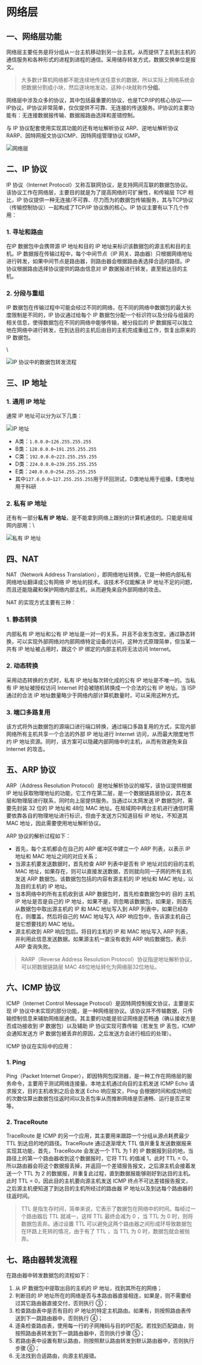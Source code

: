 # 网络层

## 一、网络层功能

网络层主要任务是将分组从一台主机移动到另一台主机，从而提供了主机到主机的通信服务和各种形式的进程到进程的通信。采用储存转发方式，数据交换单位是报文。

> 大多数计算机网络都不能连续地传送任意长的数据，所以实际上网络系统会把数据分割成小块，然后逐块地发动，这种小块就称作**分组**。

网络层中涉及众多的协议，其中包括最重要的协议，也是TCP/IP的核心协议——IP协议。IP协议非常简单，仅仅提供不可靠、无连接的传送服务。IP协议的主要功能有：无连接数据报传输、数据报路由选择和差错控制。

与 IP 协议配套使用实现其功能的还有地址解析协议 ARP、逆地址解析协议 RARP、因特网报文协议ICMP、因特网组管理协议 IGMP。

![网络层](<../.gitbook/assets/image (7) (1) (1).png>)

## 二、IP 协议

IP 协议（Internet Protocol）又称互联网协议，是支持网间互联的数据包协议。该协议工作在网络层，主要目的就是为了提高网络的可扩展性，和传输层 TCP 相比，IP 协议提供一种无连接/不可靠、尽力而为的数据包传输服务，其与TCP协议（传输控制协议）一起构成了TCP/IP 协议族的核心。IP 协议主要有以下几个作用：

### 1. 寻址和路由

在IP 数据包中会携带源 IP 地址和目的 IP 地址来标识该数据包的源主机和目的主机。IP 数据报在传输过程中，每个中间节点（IP 网关、路由器）只根据网络地址进行转发，如果中间节点是路由器，则路由器会根据路由表选择合适的路径。IP 协议根据路由选择协议提供的路由信息对 IP 数据报进行转发，直至抵达目的主机。&#x20;

### 2. 分段与重组

IP 数据包在传输过程中可能会经过不同的网络，在不同的网络中数据包的最大长度限制是不同的，IP 协议通过给每个 IP 数据包分配一个标识符以及分段与组装的相关信息，使得数据包在不同的网络中能够传输，被分段后的 IP 数据报可以独立地在网络中进行转发，在到达目的主机后由目的主机完成重组工作，恢复出原来的 IP 数据包。

\


![IP 协议中的数据包转发流程](<../.gitbook/assets/image (5) (1).png>)

## 三、IP 地址

### 1. 通用 IP 地址

通常 IP 地址可以分为以下几类：

![IP 地址](<../.gitbook/assets/image (6) (1) (1) (1).png>)

* A类：`1.0.0.0~126.255.255.255`
* B类：`128.0.0.0~191.255.255.255`
* C类：`192.0.0.0~223.255.255.255`
* D类：`224.0.0.0~239.255.255.255`
* E类：`240.0.0.0~254.255.255.255`
* 其中`127.0.0.0~127.255.255.255`用于环回测试，D类地址用于组播，E类地址用于科研

### 2. 私有 IP 地址

还有有一部分**私有 IP 地址**，是不能拿到网络上跟别的计算机通信的。只能是局域网内部用：\


![私有 IP 地址](<../.gitbook/assets/image (10) (1) (1) (1).png>)

## 四、NAT

NAT（Network Address Translation），即网络地址转换，它是一种把内部私有网络地址翻译成公有网络 IP 地址的技术。该技术不仅能解决 IP 地址不足的问题，而且还能隐藏和保护网络内部主机，从而避免来自外部网络的攻击。

NAT 的实现方式主要有三种：

### 1. 静态转换

内部私有 IP 地址和公有 IP 地址是一对一的关系，并且不会发生改变。通过静态转换，可以实现外部网络对内部网络特定设备的访问，这种方式原理简单，但当某一共有 IP 地址被占用时，跟这个 IP 绑定的内部主机将无法访问 Internet。&#x20;

### 2. 动态转换

采用动态转换的方式时，私有 IP 地址每次转化成的公有 IP 地址是不唯一的。当私有 IP 地址被授权访问 Internet 时会被随机转换成一个合法的公有 IP 地址。当 ISP 通过的合法 IP 地址数量略少于网络内部计算机数量时，可以采用这种方式。&#x20;

### 3. 端口多路复用

该方式将外出数据包的源端口进行端口转换，通过端口多路复用的方式，实现内部网络所有主机共享一个合法的外部 IP 地址进行 Internet 访问，从而最大限度地节约 IP 地址资源。同时，该方案可以隐藏内部网络中的主机，从而有效避免来自 Internet 的攻击。

## 五、ARP 协议

ARP（Address Resolution Protocol）是地址解析协议的缩写，该协议提供根据 IP 地址获取物理地址的功能，它工作在第二层，是一个数据链路层协议，其在本层和物理层进行联系，同时向上层提供服务。当通过以太网发送 IP 数据包时，需要先封装 32 位的 IP 地址和 48位 MAC 地址。在局域网中两台主机进行通信时需要依靠各自的物理地址进行标识，但由于发送方只知道目标 IP 地址，不知道其 MAC 地址，因此需要使用地址解析协议。&#x20;

ARP 协议的解析过程如下：

* 首先，每个主机都会在自己的 ARP 缓冲区中建立一个 ARP 列表，以表示 IP 地址和 MAC 地址之间的对应关系；
* 当源主机要发送数据时，首先检查 ARP 列表中是否有 IP 地址对应的目的主机 MAC 地址，如果存在，则可以直接发送数据，否则就向同一子网的所有主机发送 ARP 数据包。该数据包包括的内容有源主机的 IP 地址和 MAC 地址，以及目的主机的 IP 地址。
* 当本网络中的所有主机收到该 ARP 数据包时，首先检查数据包中的 目的 主机IP 地址是否是自己的 IP 地址，如果不是，则忽略该数据包，如果是，则首先从数据包中取出源主机的 IP 和 MAC 地址写入到 ARP 列表中，如果已经存在，则覆盖，然后将自己的 MAC 地址写入 ARP 响应包中，告诉源主机自己是它想要找的 MAC 地址。
* 源主机收到 ARP 响应包后。将目的主机的 IP 和 MAC 地址写入 ARP 列表，并利用此信息发送数据。如果源主机一直没有收到 ARP 响应数据包，表示 ARP 查询失败。

> RARP（Reverse Address Resolution Protocol）协议指逆地址解析协议，可以把数据链路层 MAC 48位地址转化为网络层32位地址。

## 六、ICMP 协议

ICMP（Internet Control Message Protocol）是因特网控制报文协议，主要是实现 IP 协议中未实现的部分功能，是一种网络层协议。该协议并不传输数据，只传输控制信息来辅助网络层通信。其主要的功能是验证网络是否畅通（确认接收方是否成功接收到 IP 数据包）以及辅助 IP 协议实现可靠传输（若发生 IP 丢包，ICMP 会通知发送方 IP 数据包被丢弃的原因，之后发送方会进行相应的处理）。

ICMP 协议在实际中的应用：

### 1. Ping

Ping（Packet Internet Groper），即因特网包探测器，是一种工作在网络层的服务命令，主要用于测试网络连接量。本地主机通过向目的主机发送 ICMP Echo 请求报文，目的主机收到之后会发送 Echo 响应报文，Ping 会根据时间和成功响应的次数估算出数据包往返时间以及丢包率从而推断网络是否通畅、运行是否正常等。

### 2. TraceRoute

TraceRoute 是 ICMP 的另一个应用，其主要用来跟踪一个分组从源点耗费最少 TTL 到达目的地的路径。TraceRoute 通过逐渐增大 TTL 值并重复发送数据报来实现其功能，首先，TraceRoute 会发送一个 TTL 为 1 的 IP 数据报到目的地，当路径上的第一个路由器收到这个数据报时，它将 TTL 的值减 1，此时 TTL = 0，所以路由器会将这个数据报丢掉，并返回一个差错报告报文，之后源主机会接着发送一个 TTL 为 2 的数据报，并重复此过程，直到数据报能够刚好到达目的主机。此时 TTL = 0，因此目的主机要向源主机发送 ICMP 终点不可达差错报告报文，之后源主机便知道了到达目的主机所经过的路由器 IP 地址以及到达每个路由器的往返时间。

> TTL 是指生存时间，简单来说，它表示了数据包在网络中的时间。每经过一个路由器后 TTL 就减一，这样 TTL 最终会减为 0 ，当 TTL 为 0 时，则将数据包丢弃。通过设置 TTL 可以避免这两个路由器之间形成环导致数据包在环路上死转的情况，由于有了 TTL ，当 TTL 为 0 时，数据包就会被抛弃。

## 七、路由器转发流程

在路由器中转发数据包的流程如下：

1. 从 IP 数据包中提取出目的主机的 IP 地址，找到其所在的网络；
2. 判断目的 IP 地址所在的网络是否与本路由器直接相连，如果是，则不需要经过其它路由器直接交付，否则执行 ③；
3. 检查路由表中是否有目的 IP 地址的特定主机路由。如果有，则按照路由表传送到下一跳路由器中，否则执行 ④；
4. 逐条检查路由表，使用每一行的子网掩码与目的IP匹配。若找到匹配路由，则按照路由表转发到下一跳路由器中，否则执行步骤 ⑤；
5. 若路由表中设置有默认路由，则按照默认路由转发到默认路由器中，否则执行步骤 ⑥；
6. 无法找到合适路由，向源主机报错。
